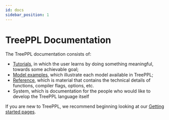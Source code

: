 ```yaml
---
id: docs
sidebar_position: 1
---
```


# TreePPL Documentation

The TreePPL documentation consists of:

 - [Tutorials](docs/tutorials), in which the user learns by doing something meaningful, towards some achievable goal;
 - [Model examples](docs/examples), which illustrate each model available in TreePPL;
  - [Reference](docs/reference), which is material that contains the technical details of functions, compiler flags, options, etc.
  - System, which is documentation for the people who would like to develop the TreePPL language itself

If you are new to TreePPL, we recommend beginning looking at our [Getting started pages](getting-started/getting-started).